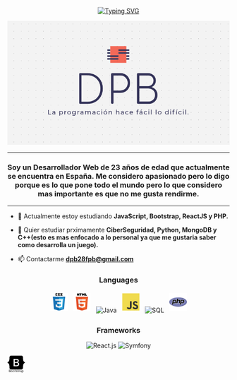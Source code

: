 <p align="center">
<a href="https://git.io/typing-svg"><img src="https://readme-typing-svg.demolab.com?font=Fira+Code&pause=1000&center=true&color=FF8245&random=false&width=460&lines=Hola+%F0%9F%91%8B%2C+Soy+Daulin" alt="Typing SVG" /></a>
</p>

<p align="center">
  <img src="images/logo.PNG" />
</p>

<hr>

<h3 align="center">Soy un Desarrollador Web de 23 años de edad que actualmente se encuentra en España. Me considero apasionado pero lo digo porque es lo que pone todo el mundo pero lo que considero mas importante es que no me gusta rendirme.</h3>

<hr>

- 🌱 Actualmente estoy estudiando **JavaScript, Bootstrap, ReactJS y PHP.**

- ​🔮​ Quier estudiar prximamente **CiberSeguridad, Python, MongoDB y C++(esto es mas enfocado a lo personal ya que me gustaria saber como desarrolla un juego).**

- 📫 Contactarme **dpb28fpb@gmail.com**

<h3 align="center">Languages</h3>
<p align="center">

<img style="padding: 4px;" src="https://raw.githubusercontent.com/devicons/devicon/master/icons/css3/css3-original-wordmark.svg" alt="css3" width="40" height="40"/>

<img style="padding: 4px;" src="https://raw.githubusercontent.com/devicons/devicon/master/icons/html5/html5-original-wordmark.svg" alt="html5" width="40" height="40"/>

<img style="padding: 4px;" src="https://img.shields.io/badge/Java%20-%23FF6F00.svg?style=for-the-badge&logo=java&logoColor=white" alt="Java">

<img style="padding: 4px;" src="https://raw.githubusercontent.com/devicons/devicon/master/icons/javascript/javascript-original.svg" alt="javascript" width="40" height="40"/>

<img style="padding: 4px;" src="https://img.shields.io/badge/SQL-4479A1?style=for-the-badge&logo=sql&logoColor=white" alt="SQL">

<img style="padding: 4px;" src="https://raw.githubusercontent.com/devicons/devicon/master/icons/php/php-original.svg" alt="php" width="40" height="40"/>

</p>

<h3 align="center">Frameworks</h3>
 <p align="center">
   <img src="https://img.shields.io/badge/React.js%20-%2320232a.svg?style=for-the-badge&logo=react&logoColor=%2361DAFB" alt="React.js">
   <img src="https://img.shields.io/badge/Symfony%20-%23000000.svg?style=for-the-badge&logo=symfony&logoColor=white" alt="Symfony">
 </p>

<a href="https://getbootstrap.com" target="_blank" rel="noreferrer"> <img src="https://raw.githubusercontent.com/devicons/devicon/master/icons/bootstrap/bootstrap-plain-wordmark.svg" alt="bootstrap" width="40" height="40"/> </a>
